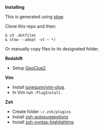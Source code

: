 **Installing**

This is generated using [stow](https://www.gnu.org/software/stow/).

Clone this repo and then:

```
& cd .dotfiles
& stow --adopt -vt ~ */
```

Or manually copy files to its designated folder.

**Redshift**
* Setup [GeoClue2](https://wiki.archlinux.org/title/Redshift#Automatic_location_based_on_GeoClue2)

**Vim**
* Install [junegunn/vim-plug](https://github.com/junegunn/vim-plug).
* In Vim run `:PlugInstall`.

**Zsh**
* Create folder `~/.zsh/plugins`
* Install [zsh-autosuggestions](https://github.com/zsh-users/zsh-autosuggestions)
* Install [zsh-syntax-highlighting](https://github.com/zsh-users/zsh-syntax-highlighting)
